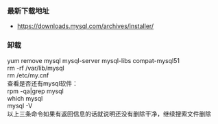 ### 最新下载地址
- https://downloads.mysql.com/archives/installer/
### 卸载

yum remove mysql mysql-server mysql-libs compat-mysql51  
rm -rf /var/lib/mysql  
rm /etc/my.cnf  
查看是否还有mysql软件：  
rpm -qa|grep mysql  
which mysql  
mysql -V  
以上三条命令如果有返回信息的话就说明还没有删除干净，继续搜索文件删除

